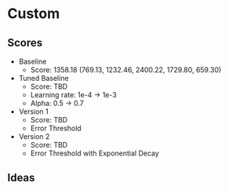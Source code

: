 # Custom

## Scores

 * Baseline
    * Score: 1358.18 (769.13, 1232.46, 2400.22, 1729.80, 659.30)
 * Tuned Baseline
    * Score: TBD
    * Learning rate: 1e-4 -> 1e-3
    * Alpha: 0.5 -> 0.7
 * Version 1
    * Score: TBD
    * Error Threshold
 * Version 2
    * Score: TBD
    * Error Threshold with Exponential Decay

## Ideas
